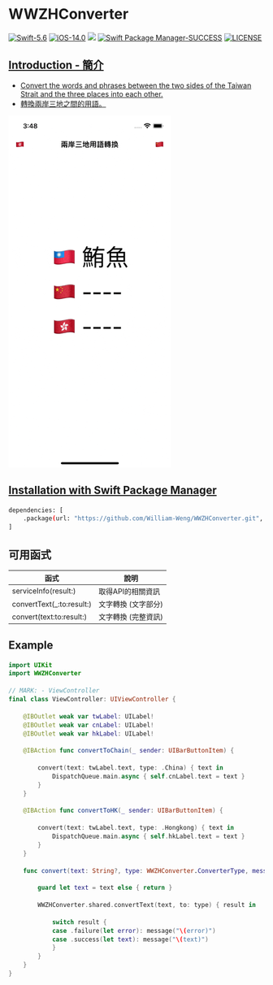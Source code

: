 # WWZHConverter

[![Swift-5.6](https://img.shields.io/badge/Swift-5.6-orange.svg?style=flat)](https://developer.apple.com/swift/) [![iOS-14.0](https://img.shields.io/badge/iOS-14.0-pink.svg?style=flat)](https://developer.apple.com/swift/) ![](https://img.shields.io/github/v/tag/William-Weng/WWZHConverter) [![Swift Package Manager-SUCCESS](https://img.shields.io/badge/Swift_Package_Manager-SUCCESS-blue.svg?style=flat)](https://developer.apple.com/swift/) [![LICENSE](https://img.shields.io/badge/LICENSE-MIT-yellow.svg?style=flat)](https://developer.apple.com/swift/)

## [Introduction - 簡介](https://swiftpackageindex.com/William-Weng)
- [Convert the words and phrases between the two sides of the Taiwan Strait and the three places into each other.](https://zhconvert.org/)
- [轉換兩岸三地之間的用語。](https://docs.zhconvert.org/)

![WWZHConverter](./Example.gif)

## [Installation with Swift Package Manager](https://medium.com/彼得潘的-swift-ios-app-開發問題解答集/使用-spm-安裝第三方套件-xcode-11-新功能-2c4ffcf85b4b)
```bash
dependencies: [
    .package(url: "https://github.com/William-Weng/WWZHConverter.git", .upToNextMajor(from: "1.0.0"))
]
```

## 可用函式
|函式|說明|
|-|-|
|serviceInfo(result:)|取得API的相關資訊|
|convertText(_:to:result:)|文字轉換 (文字部分)|
|convert(text:to:result:)|文字轉換 (完整資訊)|

## Example
```swift
import UIKit
import WWZHConverter

// MARK: - ViewController
final class ViewController: UIViewController {

    @IBOutlet weak var twLabel: UILabel!
    @IBOutlet weak var cnLabel: UILabel!
    @IBOutlet weak var hkLabel: UILabel!
    
    @IBAction func convertToChain(_ sender: UIBarButtonItem) {
        
        convert(text: twLabel.text, type: .China) { text in
            DispatchQueue.main.async { self.cnLabel.text = text }
        }
    }
    
    @IBAction func convertToHK(_ sender: UIBarButtonItem) {
        
        convert(text: twLabel.text, type: .Hongkong) { text in
            DispatchQueue.main.async { self.hkLabel.text = text }
        }
    }
    
    func convert(text: String?, type: WWZHConverter.ConverterType, message: @escaping (String) -> Void) {
        
        guard let text = text else { return }
        
        WWZHConverter.shared.convertText(text, to: type) { result in
            
            switch result {
            case .failure(let error): message("\(error)")
            case .success(let text): message("\(text)")
            }
        }
    }
}
```


